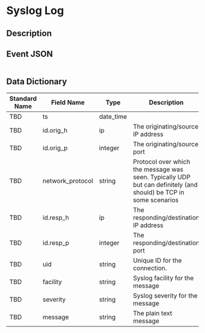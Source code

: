 # Syslog Log

## Description

## Event JSON

```json
```

## Data Dictionary

|	        Standard Name       	|            Field Name             |       	    Type            	|   	    Description          	|	     Sample Value           	|
|	-------------------------------	|	-------------------------------	|	-------------------------------	|	-------------------------------	|	-------------------------------	|
|     TBD     |     ts  |   date_time   |   |   `1300475167.096535`  |
|     TBD     |     id.orig_h     |     ip     |  The originating/source IP address |   `10.1.1.1`  |     
|     TBD     |     id.orig_p     |     integer     | The originating/source port  |   `37682`  |     
|     TBD     |     network_protocol     |     string     |     Protocol over which the message was seen. Typically UDP but can definitely (and should) be TCP in some scenarios     |   `udp`  |
|     TBD     |     id.resp_h     |     ip     |  The responding/destination IP address |   `10.2.2.2`  |
|     TBD     |     id.resp_p     |     integer     | The responding/destination port  |   `514`  |
|     TBD     |     uid     |     string     |     Unique ID for the connection.     |     `CHhAvVGS1DHFjwGM9`  |
|     TBD     |     facility     |     string     |     Syslog facility for the message   |   ``  |
|     TBD     |     severity     |     string     |     Syslog severity for the message   |   ``  |
|     TBD     |     message     |     string     |     The plain text message     |   ``  |